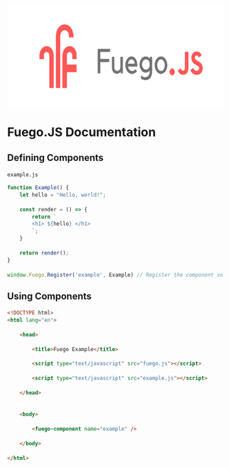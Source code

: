 <img src="./src/fuegobanner.png" height="235" width="inherit">

# Fuego.JS Documentation

## Defining Components

`example.js`
```js
function Example() {
    let hello = "Hello, world!";

    const render = () => {
        return `
        <h1> ${hello} </h1>
        `;
    }

    return render();
}

window.Fuego.Register('example', Example) // Register the component so it can be used.
```

## Using Components

```html
<!DOCTYPE html>
<html lang="en">

    <head>

        <title>Fuego Example</title>

        <script type="text/javascript" src="fuego.js"></script>

        <script type="text/javascript" src="example.js"></script>
        
    </head>


    <body>

        <fuego-component name="example" />

    </body>

</html>
```